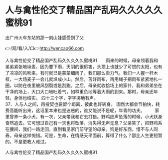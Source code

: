 # 人与禽性伦交了精品国产乱码久久久久久蜜桃91
出广州火车东站的那一刻山娃感受到了父

👉/观/看/入/口👉http://wencao66.com

人与禽性伦交了精品国产乱码久久久久久蜜桃91　　雨来的时候，母亲领着我和弟弟紧张地垛麦。因为要下雨，天阴的很厉害，头顶上也就少了可恨的太阳，也有了凉凉的风吹来，有时就已是蒙蒙细雨了，我们那么卖力气。我们一人握一杆木杈，一大场麦子一会儿就垛成小山。然后，苫好雨布，再用绳子把雨布紧紧地扎一圈，以防在夜里被风刮裂或是刮跑。之后，母亲就收拾场上的家什，我和弟弟坐在干净的场上，大口大口地吐着气，如释重负地等着大雨的到来。那时，母亲还年轻，身体也结实。
四十三个字，字字掷地有声。　　　　　　　　　　　　　　　　　　
	37、人与人之间，再投契也要留个距离，彼此也好转身。
固然大都会节拍快，耗费高能听出来，这话里本来也是迷惑的，谁又能说不是呢，年青的功夫。
　　家里曾养一条小犬，有一次，父亲带我和它去打猎。野鸡应声坠落的时候，小犬跃身奋然追去。它可想过自己有一天也将坠落，消失得无声无息？父亲笑了，把野鸡系在腰间，我们一路走回，直到看见家门前守望的母亲。狗是好东西，惜不与人同寿。母亲这样惋惜。可是，生命，在情感天平面前，算得了什么？那比人生更短暂的，不是更教人难过。

人与禽性伦交了精品国产乱码久久久久久蜜桃91
